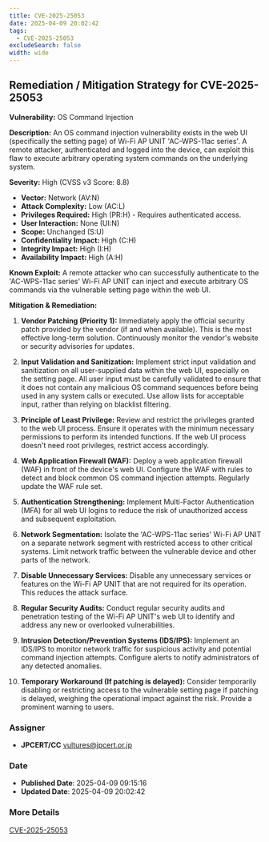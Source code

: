 ```yaml
---
title: CVE-2025-25053
date: 2025-04-09 20:02:42
tags:
  - CVE-2025-25053
excludeSearch: false
width: wide
---
```


## Remediation / Mitigation Strategy for CVE-2025-25053

**Vulnerability:** OS Command Injection

**Description:** An OS command injection vulnerability exists in the web UI (specifically the setting page) of Wi-Fi AP UNIT 'AC-WPS-11ac series'. A remote attacker, authenticated and logged into the device, can exploit this flaw to execute arbitrary operating system commands on the underlying system.

**Severity:** High (CVSS v3 Score: 8.8)

*   **Vector:** Network (AV:N)
*   **Attack Complexity:** Low (AC:L)
*   **Privileges Required:** High (PR:H) - Requires authenticated access.
*   **User Interaction:** None (UI:N)
*   **Scope:** Unchanged (S:U)
*   **Confidentiality Impact:** High (C:H)
*   **Integrity Impact:** High (I:H)
*   **Availability Impact:** High (A:H)

**Known Exploit:**  A remote attacker who can successfully authenticate to the 'AC-WPS-11ac series' Wi-Fi AP UNIT can inject and execute arbitrary OS commands via the vulnerable setting page within the web UI.

**Mitigation & Remediation:**

1.  **Vendor Patching (Priority 1):** Immediately apply the official security patch provided by the vendor (if and when available).  This is the most effective long-term solution. Continuously monitor the vendor's website or security advisories for updates.

2.  **Input Validation and Sanitization:**  Implement strict input validation and sanitization on all user-supplied data within the web UI, especially on the setting page. All user input must be carefully validated to ensure that it does not contain any malicious OS command sequences before being used in any system calls or executed. Use allow lists for acceptable input, rather than relying on blacklist filtering.

3.  **Principle of Least Privilege:** Review and restrict the privileges granted to the web UI process.  Ensure it operates with the minimum necessary permissions to perform its intended functions. If the web UI process doesn't need root privileges, restrict access accordingly.

4.  **Web Application Firewall (WAF):**  Deploy a web application firewall (WAF) in front of the device's web UI.  Configure the WAF with rules to detect and block common OS command injection attempts. Regularly update the WAF rule set.

5.  **Authentication Strengthening:** Implement Multi-Factor Authentication (MFA) for all web UI logins to reduce the risk of unauthorized access and subsequent exploitation.

6.  **Network Segmentation:**  Isolate the 'AC-WPS-11ac series' Wi-Fi AP UNIT on a separate network segment with restricted access to other critical systems.  Limit network traffic between the vulnerable device and other parts of the network.

7.  **Disable Unnecessary Services:** Disable any unnecessary services or features on the Wi-Fi AP UNIT that are not required for its operation.  This reduces the attack surface.

8.  **Regular Security Audits:** Conduct regular security audits and penetration testing of the Wi-Fi AP UNIT's web UI to identify and address any new or overlooked vulnerabilities.

9.  **Intrusion Detection/Prevention Systems (IDS/IPS):** Implement an IDS/IPS to monitor network traffic for suspicious activity and potential command injection attempts. Configure alerts to notify administrators of any detected anomalies.

10. **Temporary Workaround (If patching is delayed):** Consider temporarily disabling or restricting access to the vulnerable setting page if patching is delayed, weighing the operational impact against the risk. Provide a prominent warning to users.

### Assigner
- **JPCERT/CC** <vultures@jpcert.or.jp>

### Date
- **Published Date**: 2025-04-09 09:15:16
- **Updated Date**: 2025-04-09 20:02:42

### More Details
[CVE-2025-25053](https://www.cvedetails.com/cve/CVE-2025-25053)